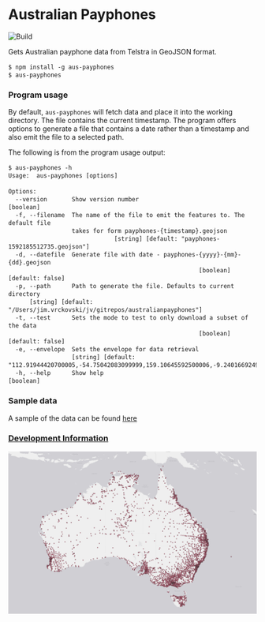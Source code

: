 # Australian Payphones

![Build](https://github.com/jvrck/australianpayphones/workflows/Build%20Develop%20Branch/badge.svg)

Gets Australian payphone data from Telstra in GeoJSON format.

```shell
$ npm install -g aus-payphones
$ aus-payphones
```

### Program usage

By default, `aus-payphones` will fetch data and place it into the working directory. The file contains the current timestamp. The program offers options to generate a file that contains a date rather than a timestamp and also emit the file to a selected path. 

The following is from the program usage output:

```shell
$ aus-payphones -h
Usage:  aus-payphones [options]

Options:
  --version       Show version number                                  [boolean]
  -f, --filename  The name of the file to emit the features to. The default file
                  takes for form payphones-{timestamp}.geojson
                              [string] [default: "payphones-1592185512735.geojson"]
  -d, --datefile  Generate file with date - payphones-{yyyy}-{mm}-{dd}.geojson
                                                      [boolean] [default: false]
  -p, --path      Path to generate the file. Defaults to current directory
      [string] [default: "/Users/jim.vrckovski/jv/gitrepos/australianpayphones"]
  -t, --test      Sets the mode to test to only download a subset of the data
                                                      [boolean] [default: false]
  -e, --envelope  Sets the envelope for data retrieval
                  [string] [default: "112.91944420700005,-54.75042083099999,159.10645592500006,-9.240166924999869"]
  -h, --help      Show help                                            [boolean]
```

### Sample data

A sample of the data can be found [here](https://github.com/jvrck/australianpayphones/blob/develop/sample-file/2020-06-15.geogeojson)

### [Development Information](./documentation/README.md)

![MAP](./documentation/images/payphone-map.png) 